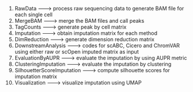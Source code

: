 1. RawData ---> process raw sequencing data to generate BAM file for each single cell
2. MergeBAM ---> merge the BAM files and call peaks
3. TagCounts ---> generate peak by cell matrix
4. Imputation ---> obtain imputation matrix for each method
5. DimReduction ---> generate dimension reduction matrix
6. DownstreamAnalysis ---> codes for scABC, Cicero and ChromVAR using either raw or scOpen imputed matrix as input
7. EvaluationByAUPR ---> evaluate the imputation by using AUPR metric
8. ClusteringImputation ---> evaluate the imputation by clustering
9. SilhouetterScoreImputation ---> compute silhouette scores for imputation matrix
10. Visualization ---> visualize imputation using UMAP